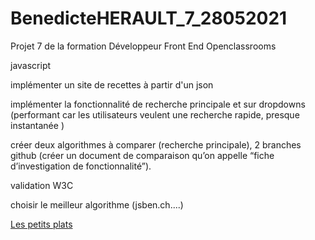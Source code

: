 # BenedicteHERAULT_7_28052021

Projet 7 de la formation Développeur Front End Openclassrooms


javascript

implémenter un site de recettes à partir d'un json 

implémenter la fonctionnalité de recherche principale et sur dropdowns (performant car les utilisateurs veulent une recherche rapide, presque instantanée )

créer deux algorithmes à comparer (recherche principale), 2 branches github (créer un document de comparaison qu’on appelle “fiche d’investigation de fonctionnalité”). 


validation W3C

choisir le meilleur algorithme (jsben.ch....)


[Les petits plats](https://lazezbzh.github.io/BenedicteHERAULT_7_28052021/)
